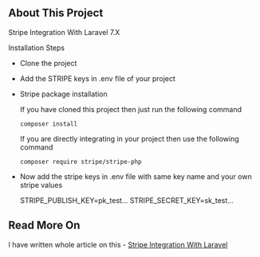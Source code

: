 ## About This Project

Stripe Integration With Laravel 7.X

Installation Steps

- Clone the project
- Add the STRIPE keys in .env file of your project
- Stripe package installation

    If you have cloned this project then just run the following command
    
    ```
    composer install
    ```

    If you are directly integrating in your project then use the following command

    ```
    composer require stripe/stripe-php
    ```

- Now add the stripe keys in .env file with same key name and your own stripe values
  
    STRIPE_PUBLISH_KEY=pk_test...
    STRIPE_SECRET_KEY=sk_test...

## Read More On

I have written whole article on this - <a href="https://stackcoder.in/posts/stripe-payment-integration-with-laravel">Stripe Integration With Laravel</a>